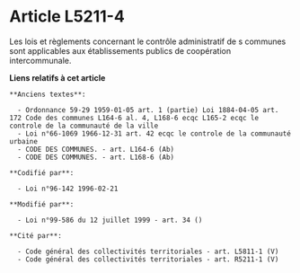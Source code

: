 # Article L5211-4

Les lois et règlements concernant le contrôle administratif de   s communes sont applicables aux établissements publics de
coopération intercommunale.

**Liens relatifs à cet article**

	**Anciens textes**:

	  - Ordonnance 59-29 1959-01-05 art. 1 (partie) Loi 1884-04-05 art. 172 Code des communes L164-6 al. 4, L168-6 ecqc L165-2 ecqc le controle de la communauté de la ville
	  - Loi n°66-1069 1966-12-31 art. 42 ecqc le controle de la communauté urbaine
	  - CODE DES COMMUNES. - art. L164-6 (Ab)
	  - CODE DES COMMUNES. - art. L168-6 (Ab)

	**Codifié par**:

	  - Loi n°96-142 1996-02-21

	**Modifié par**:

	  - Loi n°99-586 du 12 juillet 1999 - art. 34 ()

	**Cité par**:

	  - Code général des collectivités territoriales - art. L5811-1 (V)
	  - Code général des collectivités territoriales - art. R5211-1 (V)
